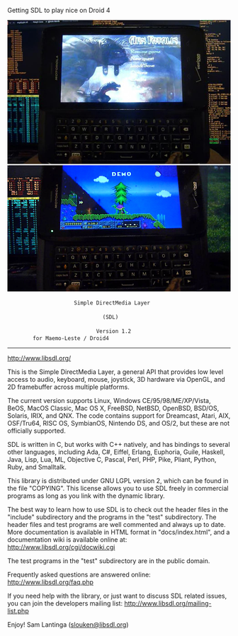Getting SDL to play nice on Droid 4

![sdl1.2 with opengl->gl4es](screenshots/lgs-ba-arx_libertatis.jpg)
![Plain sdl1.2 ](screenshots/lgs-aa-openjazz.jpg)

                         Simple DirectMedia Layer

                                  (SDL)

                                Version 1.2
			for Maemo-Leste / Droid4
---
http://www.libsdl.org/

This is the Simple DirectMedia Layer, a general API that provides low
level access to audio, keyboard, mouse, joystick, 3D hardware via OpenGL,
and 2D framebuffer across multiple platforms.

The current version supports Linux, Windows CE/95/98/ME/XP/Vista, BeOS,
MacOS Classic, Mac OS X, FreeBSD, NetBSD, OpenBSD, BSD/OS, Solaris, IRIX,
and QNX.  The code contains support for Dreamcast, Atari, AIX, OSF/Tru64,
RISC OS, SymbianOS, Nintendo DS, and OS/2, but these are not officially
supported.

SDL is written in C, but works with C++ natively, and has bindings to
several other languages, including Ada, C#, Eiffel, Erlang, Euphoria,
Guile, Haskell, Java, Lisp, Lua, ML, Objective C, Pascal, Perl, PHP,
Pike, Pliant, Python, Ruby, and Smalltalk.

This library is distributed under GNU LGPL version 2, which can be
found in the file  "COPYING".  This license allows you to use SDL
freely in commercial programs as long as you link with the dynamic
library.

The best way to learn how to use SDL is to check out the header files in
the "include" subdirectory and the programs in the "test" subdirectory.
The header files and test programs are well commented and always up to date.
More documentation is available in HTML format in "docs/index.html", and
a documentation wiki is available online at:
	http://www.libsdl.org/cgi/docwiki.cgi

The test programs in the "test" subdirectory are in the public domain.

Frequently asked questions are answered online:
	http://www.libsdl.org/faq.php

If you need help with the library, or just want to discuss SDL related
issues, you can join the developers mailing list:
	http://www.libsdl.org/mailing-list.php

Enjoy!
	Sam Lantinga				(slouken@libsdl.org)

